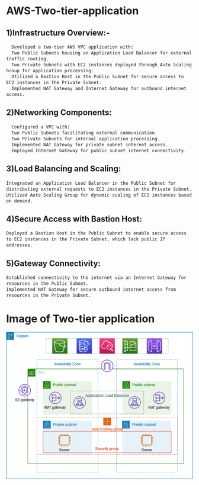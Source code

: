 # AWS-Two-tier-application
## 1)Infrastructure Overview:-
      Developed a two-tier AWS VPC application with:
      Two Public Subnets housing an Application Load Balancer for external traffic routing.
      Two Private Subnets with EC2 instances deployed through Auto Scaling Group for application processing.
      Utilized a Bastion Host in the Public Subnet for secure access to EC2 instances in the Private Subnet.
      Implemented NAT Gateway and Internet Gateway for outbound internet access.

## 2)Networking Components:
      Configured a VPC with:
      Two Public Subnets facilitating external communication.
      Two Private Subnets for internal application processing.
      Implemented NAT Gateway for private subnet internet access.
      Employed Internet Gateway for public subnet internet connectivity.

## 3)Load Balancing and Scaling:
    Integrated an Application Load Balancer in the Public Subnet for distributing external requests to EC2 instances in the Private Subnet.
    Utilized Auto Scaling Group for dynamic scaling of EC2 instances based on demand.

## 4)Secure Access with Bastion Host:
    Deployed a Bastion Host in the Public Subnet to enable secure access to EC2 instances in the Private Subnet, which lack public IP 
    addresses.

## 5)Gateway Connectivity:
    Established connectivity to the internet via an Internet Gateway for resources in the Public Subnet.
    Implemented NAT Gateway for secure outbound internet access from resources in the Private Subnet.

# Image of Two-tier application
  ![Screenshot](https://github.com/dineshsai14211/AWS-Two-tier-application/blob/main/two%20tier%20aws%20architecture.png)

